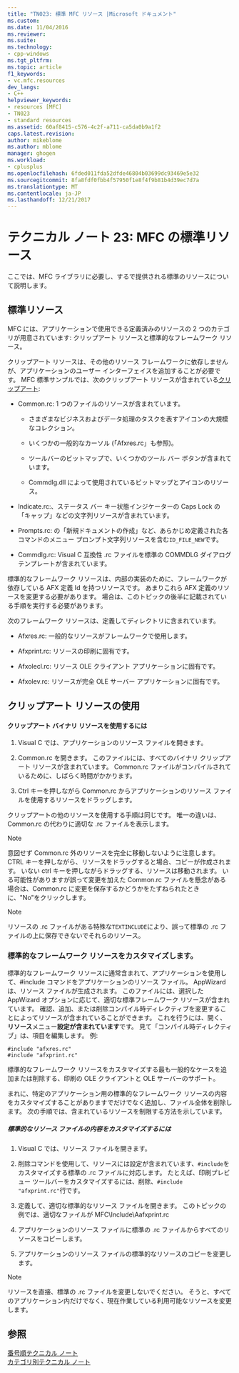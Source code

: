 ```yaml
---
title: "TN023: 標準 MFC リソース |Microsoft ドキュメント"
ms.custom: 
ms.date: 11/04/2016
ms.reviewer: 
ms.suite: 
ms.technology:
- cpp-windows
ms.tgt_pltfrm: 
ms.topic: article
f1_keywords:
- vc.mfc.resources
dev_langs:
- C++
helpviewer_keywords:
- resources [MFC]
- TN023
- standard resources
ms.assetid: 60af8415-c576-4c2f-a711-ca5da0b9a1f2
caps.latest.revision: 
author: mikeblome
ms.author: mblome
manager: ghogen
ms.workload:
- cplusplus
ms.openlocfilehash: 6fded011fda52dfde46804b03699dc93469e5e32
ms.sourcegitcommit: 8fa8fdf0fbb4f57950f1e8f4f9b81b4d39ec7d7a
ms.translationtype: MT
ms.contentlocale: ja-JP
ms.lasthandoff: 12/21/2017
---
```

# <a name="tn023-standard-mfc-resources"></a>テクニカル ノート 23: MFC の標準リソース
ここでは、MFC ライブラリに必要し、するで提供される標準のリソースについて説明します。  
  
## <a name="standard-resources"></a>標準リソース  
 MFC には、アプリケーションで使用できる定義済みのリソースの 2 つのカテゴリが用意されています: クリップアート リソースと標準的なフレームワーク リソース。  
  
 クリップアート リソースは、その他のリソース フレームワークに依存しませんが、アプリケーションのユーザー インターフェイスを追加することが必要です。 MFC 標準サンプルでは、次のクリップアート リソースが含まれている[クリップアート](../visual-cpp-samples.md):  
  
-   Common.rc: 1 つのファイルのリソースが含まれています。  
  
    -   さまざまなビジネスおよびデータ処理のタスクを表すアイコンの大規模なコレクション。  
  
    -   いくつかの一般的なカーソル (「Afxres.rc」も参照)。  
  
    -   ツールバーのビットマップで、いくつかのツール バー ボタンが含まれています。  
  
    -   Commdlg.dll によって使用されているビットマップとアイコンのリソース。  
  
-   Indicate.rc:、ステータス バー キー状態インジケーターの Caps Lock の「キャップ」などの文字列リソースが含まれています。  
  
-   Prompts.rc: の「新規ドキュメントの作成」など、あらかじめ定義された各コマンドのメニュー プロンプト文字列リソースを含む`ID_FILE_NEW`です。  
  
-   Commdlg.rc: Visual C 互換性 .rc ファイルを標準の COMMDLG ダイアログ テンプレートが含まれています。  
  
 標準的なフレームワーク リソースは、内部の実装のために、フレームワークが依存している AFX 定義 Id を持つリソースです。 あまりこれら AFX 定義のリソースを変更する必要があります。 場合は、このトピックの後半に記載されている手順を実行する必要があります。  
  
 次のフレームワーク リソースは、定義してディレクトリに含まれています。  
  
-   Afxres.rc: 一般的なリソースがフレームワークで使用します。  
  
-   Afxprint.rc: リソースの印刷に固有です。  
  
-   Afxolecl.rc: リソース OLE クライアント アプリケーションに固有です。  
  
-   Afxolev.rc: リソースが完全 OLE サーバー アプリケーションに固有です。  
  
## <a name="using-clip-art-resources"></a>クリップアート リソースの使用  
  
#### <a name="to-use-a-clip-art-binary-resource"></a>クリップアート バイナリ リソースを使用するには  
  
1.  Visual C では、アプリケーションのリソース ファイルを開きます。  
  
2.  Common.rc を開きます。 このファイルには、すべてのバイナリ クリップアート リソースが含まれています。 Common.rc ファイルがコンパイルされているために、しばらく時間がかかります。  
  
3.  Ctrl キーを押しながら Common.rc からアプリケーションのリソース ファイルを使用するリソースをドラッグします。  
  
 クリップアートの他のリソースを使用する手順は同じです。 唯一の違いは、Common.rc の代わりに適切な .rc ファイルを表示します。  
  
> [!NOTE]
>  意図せず Common.rc 外のリソースを完全に移動しないように注意します。 CTRL キーを押しながら、リソースをドラッグすると場合、コピーが作成されます。 いない ctrl キーを押しながらドラッグする、リソースは移動されます。 いる可能性がありますが誤って変更を加えた Common.rc ファイルを懸念がある場合は、Common.rc に変更を保存するかどうかをたずねられたときに、"No"をクリックします。  
  
> [!NOTE]
>  リソースの .rc ファイルがある特殊な`TEXTINCLUDE`により、誤って標準の .rc ファイルの上に保存できないでそれらのリソース。  
  
### <a name="customizing-standard-framework-resources"></a>標準的なフレームワーク リソースをカスタマイズします。  
 標準的なフレームワーク リソースに通常含まれて、アプリケーションを使用して、#include コマンドをアプリケーションのリソース ファイル。 AppWizard は、リソース ファイルが生成されます。 このファイルには、選択した AppWizard オプションに応じて、適切な標準フレームワーク リソースが含まれています。 確認、追加、または削除コンパイル時ディレクティブを変更することによってリソースが含まれていることができます。 これを行うには、開く、**リソース**メニュー**設定が含まれています**です。 見て「コンパイル時ディレクティブ」は、項目を編集します。 例:  
  
```  
#include "afxres.rc"  
#include "afxprint.rc"  
```  
  
 標準的なフレームワーク リソースをカスタマイズする最も一般的なケースを追加または削除する、印刷の OLE クライアントと OLE サーバーのサポート。  
  
 まれに、特定のアプリケーション用の標準的なフレームワーク リソースの内容をカスタマイズすることがありますでだけでなく追加し、ファイル全体を削除します。 次の手順では、含まれているリソースを制限する方法を示しています。  
  
##### <a name="to-customize-the-contents-of-a-standard-resource-file"></a>標準的なリソース ファイルの内容をカスタマイズするには  
  
1.  Visual C では、リソース ファイルを開きます。  
  
2.  削除コマンドを使用して、リソースには設定が含まれています、`#include`をカスタマイズする標準の .rc ファイルに対応します。 たとえば、印刷プレビュー ツールバーをカスタマイズするには、削除、`#include "afxprint.rc"`行です。  
  
3.  定義して、適切な標準的なリソース ファイルを開きます。 このトピックの例では、適切なファイルが MFC\Include\Aafxprint.rc  
  
4.  アプリケーションのリソース ファイルに標準の .rc ファイルからすべてのリソースをコピーします。  
  
5.  アプリケーションのリソース ファイルの標準的なリソースのコピーを変更します。  
  
> [!NOTE]
>  リソースを直接、標準の .rc ファイルを変更しないでください。 そうと、すべてのアプリケーション内だけでなく、現在作業している利用可能なリソースを変更します。  
  
## <a name="see-also"></a>参照  
 [番号順テクニカル ノート](../mfc/technical-notes-by-number.md)   
 [カテゴリ別テクニカル ノート](../mfc/technical-notes-by-category.md)

